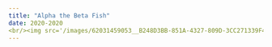 ```yaml
---
title: "Alpha the Beta Fish"
date: 2020-2020
<br/><img src='/images/62031459053__B248D3BB-851A-4327-809D-3CC271339F43.jpeg'>
---
```

